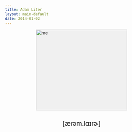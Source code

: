 ```yaml
---
title: Adam Liter
layout: main-default
date: 2014-01-02
---
```


<img height="266" width="300" style="display: block;margin-left: auto;margin-right: auto;background-color:#F0F0F0;" alt="me" src="http://i.imgur.com/FpD2Z9h.gif" />
					
<br />
					
<p><span style="text-align:center; white-space:nowrap;display: block;margin-left: auto;margin-right: auto; font-size:150%;">[&aelig;&#638;&#601;m.l&#593;&#618;&#638;&#602;]</span></p>